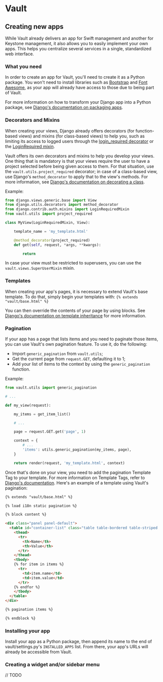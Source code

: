 # Vault

## Creating new apps

While Vault already delivers an app for Swift management and another for Keystone management, it also allows you to easily implement your own apps. This helps you centralize several services in a single, standardized web interface.

### What you need

In order to create an app for Vault, you'll need to create it as a Python package. You won't need to install libraries such as [Bootstrap](https://getbootstrap.com/) and [Font Awesome](https://fontawesome.com/), as your app will already have access to those due to being part of Vault.

For more information on how to transform your Django app into a Python package, see [Django's documentation on packaging apps](https://docs.djangoproject.com/en/3.0/intro/reusable-apps/#packaging-your-app).

### Decorators and Mixins

When creating your views, Django already offers decorators (for function-based views) and mixins (for class-based views) to help you, such as limiting its access to logged users through the [login_required decorator](https://docs.djangoproject.com/en/3.0/topics/auth/default/#the-login-required-decorator) or the [LoginRequired mixin](https://docs.djangoproject.com/en/3.0/topics/auth/default/#the-loginrequired-mixin).

Vault offers its own decorators and mixins to help you develop your views. One thing that is mandatory is that your views require the user to have a project selected before being given access to them. For that situation, use the `vault.utils.project_required` decorator; in case of a class-based view, use Django's `method_decorator` to apply that to the view's methods. For more information, see [Django's documentation on decorating a class](https://docs.djangoproject.com/en/3.0/topics/class-based-views/intro/#decorating-the-class).

Example:

``` python
from django.views.generic.base import View
from django.utils.decorators import method_decorator
from django.contrib.auth.mixins import LoginRequiredMixin
from vault.utils import project_required

class MyView(LoginRequiredMixin, View):

    template_name = 'my_template.html'

    @method_decorator(project_required)
    def get(self, request, *args, **kwargs):

        return

```

In case your view must be restricted to superusers, you can use the `vault.views.SuperUserMixin` mixin.

### Templates

When creating your app's pages, it is necessary to extend Vault's base template. To do that, simply begin your templates with: `{% extends "vault/base.html" %}`

You can then override the contents of your page by using blocks. See [Django's documentation on template inheritance](https://docs.djangoproject.com/en/3.0/ref/templates/language/#template-inheritance) for more information.

### Pagination

If your app has a page that lists items and you need to paginate those items, you can use Vault's own pagination feature. To use it, do the following:

- Import `generic_pagination` from `vault.utils`;
- Get the current page from `request.GET`, defaulting it to 1;
- Add your list of items to the context by using the `generic_pagination` function.

Example:
``` python
from vault.utils import generic_pagination

# ...

def my_view(request):

    my_items = get_item_list()

    # ...

    page = request.GET.get('page', 1)

    context = {
        # ...
        'items': utils.generic_pagination(my_items, page),
    }

    return render(request, 'my_template.html', context)
```

Once that's done on your view, you need to add the pagination Template Tag to your template. For more information on Template Tags, refer to [Django's documentation](https://docs.djangoproject.com/en/3.0/howto/custom-template-tags/). Here's an example of a template using Vault's pagination:

``` html
{% extends "vault/base.html" %}

{% load i18n static pagination %}

{% block content %}

<div class="panel panel-default">
  <table id="container-list" class="table table-bordered table-striped table-hover">
    <thead>
      <tr>
        <th>Name</th>
        <th>Value</th>
      </tr>
    </thead>
    <tbody>
    {% for item in items %}
      <tr>
        <td>item.name</td>
        <td>item.value</td>
      </tr>
    {% endfor %}
    </tbody>
  </table>
</div>

{% pagination items %}

{% endblock %}
```

### Installing your app

Install your app as a Python package, then append its name to the end of vault/settings.py's `INSTALLED_APPS` list. From there, your app's URLs will already be accessible from Vault.

### Creating a widget and/or sidebar menu

// TODO
